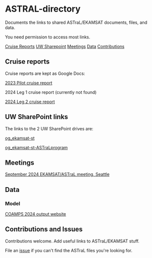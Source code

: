 # ASTRAL-directory
Documents the links to shared ASTraL/EKAMSAT documents, files, and data.

You need permission to access most links.

[Cruise Reports](#cruise-reports)
[UW Sharepoint](#uw-sharepoint-links)
[Meetings](#meetings)
[Data](#data)
[Contributions](#contributions-and-issues)

## Cruise reports
Cruise reports are kept as Google Docs:

[2023 Pilot cruise report](https://drive.google.com/file/d/1K8tr_h823e3XuagnWrFkWh40s7V_9uTQ/view)

2024 Leg 1 cruise report (currently not found)

[2024 Leg 2 cruise report](https://docs.google.com/document/d/1ONCcd3ghVt_y9SvstvhQiCaAU7-s2rwgMv3fvZj4EXo/edit)

## UW SharePoint links
The links to the 2 UW SharePoint drives are:

[og_ekamsat-st](https://uwnetid.sharepoint.com/sites/og_ekamsat-st/Shared%20Documents/Forms/AllItems.aspx)

[og_ekamsat-st-ASTraLprogram](https://uwnetid.sharepoint.com/sites/og_ekamsat-st-ASTraLprogram/Shared%20Documents/Forms/AllItems.aspx)

## Meetings
[September 2024 EKAMSAT/ASTraL meeting, Seattle](https://uwnetid.sharepoint.com/:f:/r/sites/og_ekamsat-st/Shared%20Documents/Meetings/Seattle%202024?csf=1&web=1&e=JOADqo)

## Data
### Model
[COAMPS 2024 output website](https://cavu.nrlmy.navy.mil/COAMPSOS/exp/BoB5)

## Contributions and Issues
Contributions welcome. Add useful links to ASTraL/EKAMSAT stuff.

File an [issue](https://github.com/deszoeke/ASTRAL-directory/issues) if you can't find the ASTraL files you're looking for.
